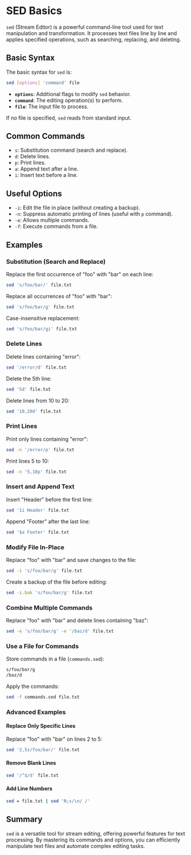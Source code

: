 # SED Basics

`sed` (Stream Editor) is a powerful command-line tool used for text manipulation and transformation. It processes text files line by line and applies specified operations, such as searching, replacing, and deleting.

## Basic Syntax
The basic syntax for `sed` is:

```bash
sed [options] 'command' file
```
- **`options`**: Additional flags to modify `sed` behavior.
- **`command`**: The editing operation(s) to perform.
- **`file`**: The input file to process.

If no file is specified, `sed` reads from standard input.

## Common Commands
- `s`: Substitution command (search and replace).
- `d`: Delete lines.
- `p`: Print lines.
- `a`: Append text after a line.
- `i`: Insert text before a line.

## Useful Options
- `-i`: Edit the file in place (without creating a backup).
- `-n`: Suppress automatic printing of lines (useful with `p` command).
- `-e`: Allows multiple commands.
- `-f`: Execute commands from a file.

## Examples

### Substitution (Search and Replace)
Replace the first occurrence of "foo" with "bar" on each line:
```bash
sed 's/foo/bar/' file.txt
```

Replace all occurrences of "foo" with "bar":
```bash
sed 's/foo/bar/g' file.txt
```

Case-insensitive replacement:
```bash
sed 's/foo/bar/gi' file.txt
```

### Delete Lines
Delete lines containing "error":
```bash
sed '/error/d' file.txt
```

Delete the 5th line:
```bash
sed '5d' file.txt
```

Delete lines from 10 to 20:
```bash
sed '10,20d' file.txt
```

### Print Lines
Print only lines containing "error":
```bash
sed -n '/error/p' file.txt
```

Print lines 5 to 10:
```bash
sed -n '5,10p' file.txt
```

### Insert and Append Text
Insert "Header" before the first line:
```bash
sed '1i Header' file.txt
```

Append "Footer" after the last line:
```bash
sed '$a Footer' file.txt
```

### Modify File In-Place
Replace "foo" with "bar" and save changes to the file:
```bash
sed -i 's/foo/bar/g' file.txt
```

Create a backup of the file before editing:
```bash
sed -i.bak 's/foo/bar/g' file.txt
```

### Combine Multiple Commands
Replace "foo" with "bar" and delete lines containing "baz":
```bash
sed -e 's/foo/bar/g' -e '/baz/d' file.txt
```

### Use a File for Commands
Store commands in a file (`commands.sed`):
```bash
s/foo/bar/g
/baz/d
```
Apply the commands:
```bash
sed -f commands.sed file.txt
```

### Advanced Examples

#### Replace Only Specific Lines
Replace "foo" with "bar" on lines 2 to 5:
```bash
sed '2,5s/foo/bar/' file.txt
```

#### Remove Blank Lines
```bash
sed '/^$/d' file.txt
```

#### Add Line Numbers
```bash
sed = file.txt | sed 'N;s/\n/ /'
```

## Summary
`sed` is a versatile tool for stream editing, offering powerful features for text processing. By mastering its commands and options, you can efficiently manipulate text files and automate complex editing tasks.